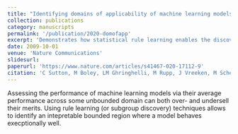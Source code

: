 ```yaml
---
title: "Identifying domains of applicability of machine learning models for materials science"
collection: publications
category: manuscripts
permalink: '/publication/2020-domofapp' 
excerpt: 'Demonstrates how statistical rule learning enables the discovery of trustworthy input ranges of machine learning models for materials properties.'
date: 2009-10-01
venue: 'Nature Communications'
slidesurl: 
paperurl: 'https://www.nature.com/articles/s41467-020-17112-9'
citation: 'C Sutton, M Boley, LM Ghringhelli, M Rupp, J Vreeken, M Scheffler. (2020). &quot;Identifying domains of applicability of machine learning models for materials science.&quot; <i>Nature Communications</i>. 11(1),4428.'
---
```


Assessing the performance of machine learning models via their average performance across some unbounded domain can both over- and undersell their merits. 
Using rule learning (or subgroup discovery) techniques allows to identify an intepretable bounded region where a model behaves execptionally well.
